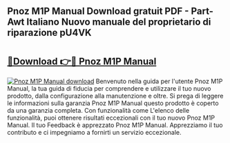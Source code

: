 ## Pnoz M1P Manual Download gratuit PDF - Part-Awt Italiano Nuovo manuale del proprietario di riparazione pU4VK

# <h2><a href="http://dffed0.blite.top/?on=Pnoz+M1P+Manual">🔗Download 👉🔴 Pnoz M1P Manual</a></h2>

[![Pnoz M1P Manual download](https://i.imgur.com/lujVjoI.png)](http://dffed0.blite.top/?on=Pnoz+M1P+Manual)
Benvenuto nella guida per l'utente Pnoz M1P Manual, la tua guida di fiducia per comprendere e utilizzare il tuo nuovo prodotto, dalla configurazione alla manutenzione e oltre. Si prega di leggere le informazioni sulla garanzia Pnoz M1P Manual questo prodotto è coperto da una garanzia completa. Con funzionalità come L'elenco delle funzionalità, puoi ottenere risultati eccezionali con il tuo nuovo Pnoz M1P Manual. Il tuo Feedback è apprezzato Pnoz M1P Manual. Apprezziamo il tuo contributo e ci impegniamo a fornirti un servizio eccezionale.
